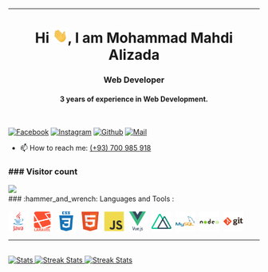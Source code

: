 ### 
<hr> 
<h1 align="center">Hi <img src="https://raw.githubusercontent.com/ABSphreak/ABSphreak/master/gifs/Hi.gif" width="30px">, I am Mohammad Mahdi Alizada </h1>
<h3 align="center">Web Developer</h3>
<h4 align="center">3 years of experience in Web Development.</h4><br/>

[![Facebook](https://img.shields.io/badge/Facebook-1877F2?style=for-the-badge&logo=facebook&logoColor=white)](https://www.facebook.com/mahdi.alizada.71/)
[![Instagram](https://img.shields.io/badge/Instagram-E4405F?style=for-the-badge&logo=instagram&logoColor=white)](https://www.instagram.com/mahdi_alizada_313/)
[![Github](https://img.shields.io/badge/GitHub-100000?style=for-the-badge&logo=github&logoColor=white)](https://github.com/mahdializada)
[![Mail](https://img.shields.io/badge/Gmail-D14836?style=for-the-badge&logo=gmail&logoColor=white)](mailto:mahdializada761@gmail.com)

- 📫 How to reach me: <a href="tel:+93700985918"> (+93) 700 985 918</a>
<!--
**mahdializada/mahdializada** is a ✨ _special_ ✨ repository because its `README.md` (this file) appears on your GitHub profile.

Here are some ideas to get you started:

- 🔭 I’m currently working on ...
- 🌱 I’m currently learning ...
- 👯 I’m looking to collaborate on ...
- 🤔 I’m looking for help with ...
- 💬 Ask me about ...
- 📫 How to reach me: ...
- 😄 Pronouns: ...
- ⚡ Fun fact: ...
-->

<h3>### Visitor count </h3>
<img src="https://profile-counter.glitch.me/mahdializada/count.svg" />
<br />
### :hammer_and_wrench: Languages and Tools :
<br/>
<br/>
<div>
  <img src="https://github.com/devicons/devicon/blob/master/icons/java/java-original-wordmark.svg" title="Java" alt="Java" width="40" height="40"/>&nbsp; 
  <img src="https://github.com/devicons/devicon/blob/master/icons/laravel/laravel-plain-wordmark.svg" title="Laravel" alt="Laravel" width="40" height="40"/>&nbsp;
  <!-- <img src="https://github.com/devicons/devicon/blob/master/icons/react/react-original-wordmark.svg" title="React" alt="React" width="40" height="40"/>&nbsp; -->
  <!-- <img src="https://github.com/devicons/devicon/blob/master/icons/spring/spring-original-wordmark.svg" title="Spring" alt="Spring" width="40" height="40"/>&nbsp; -->
  <!-- <img src="https://github.com/devicons/devicon/blob/master/icons/materialui/materialui-original.svg" title="Material UI" alt="Material UI" width="40" height="40"/>&nbsp; -->
 <!-- <img src="https://github.com/devicons/devicon/blob/master/icons/flutter/flutter-original.svg" title="Flutter" alt="Flutter" width="40" height="40"/>&nbsp;-->
  <!-- <img src="https://github.com/devicons/devicon/blob/master/icons/redux/redux-original.svg" title="Redux" alt="Redux " width="40" height="40"/>&nbsp; -->
  <img src="https://github.com/devicons/devicon/blob/master/icons/css3/css3-plain-wordmark.svg"  title="CSS3" alt="CSS" width="40" height="40"/>&nbsp;
  <img src="https://github.com/devicons/devicon/blob/master/icons/html5/html5-original.svg" title="HTML5" alt="HTML" width="40" height="40"/>&nbsp;
  <img src="https://github.com/devicons/devicon/blob/master/icons/javascript/javascript-original.svg" title="JavaScript" alt="JavaScript" width="40" height="40"/>&nbsp;
  <img src="https://github.com/devicons/devicon/blob/master/icons/vuejs/vuejs-original-wordmark.svg" title="Vuejs" alt="Vuejs" width="40" height="40"/>&nbsp;
   <img src="https://github.com/devicons/devicon/blob/master/icons/nuxtjs/nuxtjs-original.svg" title="Nuxtjs"  alt="Gatsby" width="40" height="40"/>&nbsp; 
  <img src="https://github.com/devicons/devicon/blob/master/icons/mysql/mysql-original-wordmark.svg" title="MySQL"  alt="MySQL" width="40" height="40"/>&nbsp;
  <img src="https://github.com/devicons/devicon/blob/master/icons/nodejs/nodejs-original-wordmark.svg" title="NodeJS" alt="NodeJS" width="40" height="40"/>&nbsp;
  <!-- <img src="https://github.com/devicons/devicon/blob/master/icons/amazonwebservices/amazonwebservices-plain-wordmark.svg" title="AWS" alt="AWS" width="40" height="40"/>&nbsp; -->
  <img src="https://github.com/devicons/devicon/blob/master/icons/git/git-original-wordmark.svg" title="Git" **alt="Git" width="40" height="40"/>
  </div>

---
<br/>



 <a href="https://github-readme-stats.vercel.app">
        <img width="49%" alt="Stats" src="https://github-readme-stats.vercel.app/api?&count_private=true&include_all_commits=true&username=mahdializada&theme=onedark&custom_title=GitHub+Stats&hide_border=true"/>
    </a>
    <a href="https://github-readme-streak-stats.herokuapp.com">
        <img width="49%" alt="Streak Stats" src="https://github-readme-streak-stats.herokuapp.com/?user=mahdializada&theme=onedark&hide_border=true"/>
    </a>
   <a href="https://github-readme-streak-stats.herokuapp.com">
        <img width="49%" alt="Streak Stats" src="https://github-readme-stats-rust-three.vercel.app/api/top-langs/?username=mahdializada&hide=Rich%20Text&langs_count=20&layout=compact&theme=tokyonight"/>
    </a>
